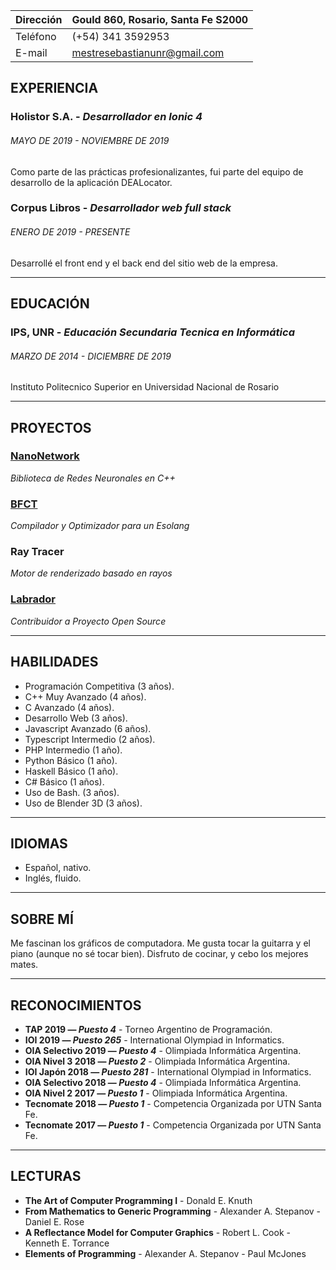 
| Dirección | Gould 860, Rosario, Santa Fe S2000 |
| --------- | ---------------------------------- |
| Teléfono  | (+54) 341 3592953                  |
| E-mail    | mestresebastianunr@gmail.com       |

## EXPERIENCIA
### Holistor S.A. - *Desarrollador en Ionic 4*
###### MAYO DE 2019 - NOVIEMBRE DE 2019
Como parte de las prácticas profesionalizantes, fui parte del equipo de desarrollo de la aplicación DEALocator.

### Corpus Libros - *Desarrollador web full stack*
###### ENERO DE 2019 - PRESENTE
Desarrollé el front end y el back end del sitio web de la empresa.

--------

## EDUCACIÓN
### IPS, UNR - *Educación Secundaria Tecnica en Informática*
###### MARZO DE 2014 - DICIEMBRE DE 2019
Instituto Politecnico Superior en Universidad Nacional de Rosario

--------

## PROYECTOS
### [NanoNetwork](https://github.com/SebastianMestre/nanoNetwork)
*Biblioteca de Redes Neuronales en C++*

### [BFCT](https://github.com/SebastianMestre/BFCT)
*Compilador y Optimizador para un Esolang*

### Ray Tracer
*Motor de renderizado basado en rayos*

### [Labrador](https://github.com/Espotek/Labrador)
*Contribuidor a Proyecto Open Source*

--------

## HABILIDADES
 - Programación Competitiva (3 años).
 - C++ Muy Avanzado (4 años).
 - C Avanzado (4 años).
 - Desarrollo Web (3 años).
 - Javascript Avanzado (6 años).
 - Typescript Intermedio (2 años).
 - PHP Intermedio (1 año).
 - Python Básico (1 año).
 - Haskell Básico (1 año).
 - C# Básico (1 años).
 - Uso de Bash. (3 años).
 - Uso de Blender 3D (3 años).

--------

## IDIOMAS
 - Español, nativo.
 - Inglés, fluido.

--------

## SOBRE MÍ
Me fascinan los gráficos de computadora. Me gusta tocar la guitarra y el piano (aunque no sé tocar bien). Disfruto de cocinar, y cebo los mejores mates.

--------

## RECONOCIMIENTOS
 - **TAP 2019 — *Puesto 4*** - Torneo Argentino de Programación.
 - **IOI 2019 — *Puesto 265*** - International Olympiad in Informatics.
 - **OIA Selectivo 2019 — *Puesto 4*** - Olimpiada Informática Argentina.
 - **OIA Nivel 3 2018 — *Puesto 2*** - Olimpiada Informática Argentina.
 - **IOI Japón 2018 — *Puesto 281*** - International Olympiad in Informatics.
 - **OIA Selectivo 2018 — *Puesto 4*** - Olimpiada Informática Argentina.
 - **OIA Nivel 2 2017 — *Puesto 1*** - Olimpiada Informática Argentina.
 - **Tecnomate 2018 — *Puesto 1*** - Competencia Organizada por UTN Santa Fe.
 - **Tecnomate 2017 — *Puesto 1*** - Competencia Organizada por UTN Santa Fe.

--------

## LECTURAS
 - **The Art of Computer Programming I** - Donald E. Knuth
 - **From Mathematics to Generic Programming** - Alexander A. Stepanov - Daniel E. Rose
 - **A Reflectance Model for Computer Graphics** - Robert L. Cook - Kenneth E. Torrance
 - **Elements of Programming** - Alexander A. Stepanov - Paul McJones
